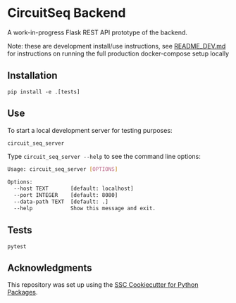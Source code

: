 # CircuitSeq Backend

A work-in-progress Flask REST API prototype of the backend.

Note: these are development install/use instructions, see
[README_DEV.md](https://github.com/ssciwr/circuit_seq/blob/main/README_DEV.md)
for instructions on running the full production docker-compose setup locally

## Installation

```pycon
pip install -e .[tests]
```

## Use

To start a local development server for testing purposes:

```bash
circuit_seq_server
```

Type `circuit_seq_server --help` to see the command line options:

```bash
Usage: circuit_seq_server [OPTIONS]

Options:
  --host TEXT       [default: localhost]
  --port INTEGER    [default: 8080]
  --data-path TEXT  [default: .]
  --help            Show this message and exit.
```

## Tests

```pycon
pytest
```

## Acknowledgments

This repository was set up using the [SSC Cookiecutter for Python Packages](https://github.com/ssciwr/cookiecutter-python-package).
